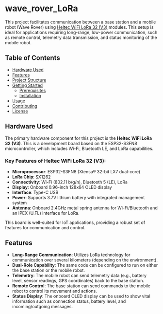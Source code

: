 # wave_rover_LoRa

This project facilitates communication between a base station and a mobile robot (Wave Rover) using [Heltec WiFi LoRa 32 (V3)](https://heltec.org/project/wifi-lora-32-v3/) modules. This setup is ideal for applications requiring long-range, low-power communication, such as remote control, telemetry data transmission, and status monitoring of the mobile robot.

## Table of Contents

- [Hardware Used](#hardware-used)
- [Features](#features)
- [Project Structure](#project-structure)
- [Getting Started](#getting-started)
  - [Prerequisites](#prerequisites)
  - [Installation](#installation)
- [Usage](#usage)
- [Contributing](#contributing)
- [License](#license)

## Hardware Used

The primary hardware component for this project is the **Heltec WiFi LoRa 32 (V3)**. This is a development board based on the ESP32-S3FN8 microcontroller, which includes Wi-Fi, Bluetooth LE, and LoRa capabilities.

### Key Features of Heltec WiFi LoRa 32 (V3):

- **Microprocessor**: ESP32-S3FN8 (Xtensa® 32-bit LX7 dual-core)
- **LoRa Chip**: SX1262
- **Connectivity**: Wi-Fi (802.11 b/g/n), Bluetooth 5 (LE), LoRa
- **Display**: Onboard 0.96-inch 128x64 OLED display
- **Interface**: Type-C USB
- **Power**: Supports 3.7V lithium battery with integrated management system
- **Antenna**: Onboard 2.4GHz metal spring antenna for Wi-Fi/Bluetooth and an IPEX (U.FL) interface for LoRa.

This board is well-suited for IoT applications, providing a robust set of features for communication and control.

## Features

- **Long-Range Communication**: Utilizes LoRa technology for communication over several kilometers (depending on the environment).
- **Dual-Role Capability**: The same code can be configured to run on either the base station or the mobile robot.
- **Telemetry**: The mobile robot can send telemetry data (e.g., battery level, sensor readings, GPS coordinates) back to the base station.
- **Remote Control**: The base station can send commands to the mobile robot to control its movement and actions.
- **Status Display**: The onboard OLED display can be used to show vital information such as connection status, battery level, and incoming/outgoing messages.
